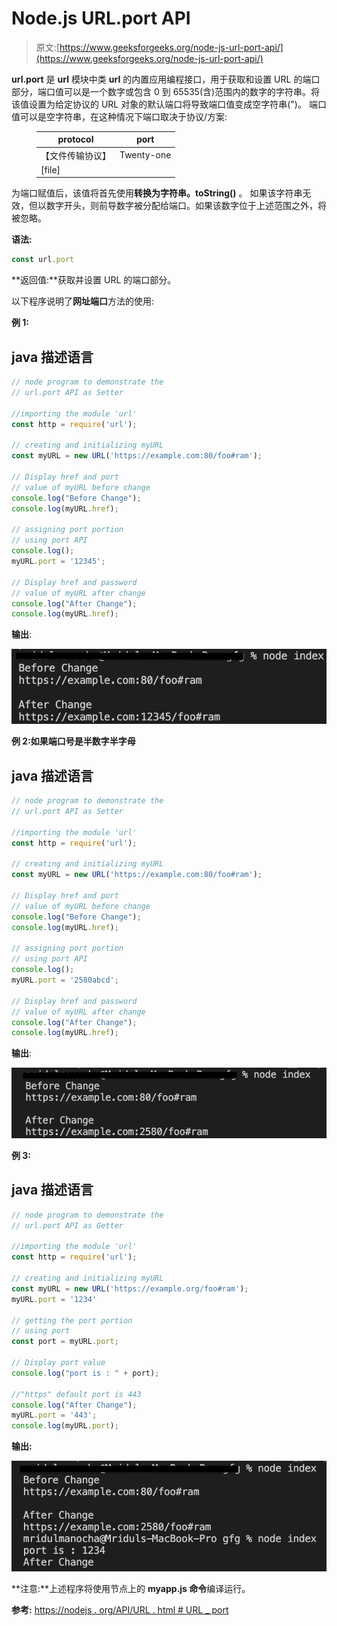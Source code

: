 # Node.js URL.port API

> 原文:[https://www.geeksforgeeks.org/node-js-url-port-api/](https://www.geeksforgeeks.org/node-js-url-port-api/)

**url.port** 是 **url** 模块中类 **url** 的内置应用编程接口，用于获取和设置 URL 的端口部分，端口值可以是一个数字或包含 0 到 65535(含)范围内的数字的字符串。将该值设置为给定协议的 URL 对象的默认端口将导致端口值变成空字符串(")。
端口值可以是空字符串，在这种情况下端口取决于协议/方案:

<figure class="table">

| protocol | port |
| --- | --- |
| 【文件传输协议】 | Twenty-one |
| [file] |  |  | 【地鼠】 | Seventy |

</figure>

为端口赋值后，该值将首先使用**转换为字符串。toString()** 。
如果该字符串无效，但以数字开头，则前导数字被分配给端口。如果该数字位于上述范围之外，将被忽略。

**语法:**

```js
const url.port
```

**返回值:**获取并设置 URL 的端口部分。

以下程序说明了**网址端口**方法的使用:

**例 1:**

## java 描述语言

```js
// node program to demonstrate the 
// url.port API as Setter 

//importing the module 'url'
const http = require('url');

// creating and initializing myURL
const myURL = new URL('https://example.com:80/foo#ram');

// Display href and port
// value of myURL before change
console.log("Before Change");
console.log(myURL.href);

// assigning port portion
// using port API
console.log();
myURL.port = '12345';

// Display href and password
// value of myURL after change
console.log("After Change");
console.log(myURL.href);
```

**输出**:

![](img/96be77634e532dfec1924b6c113a922b.png)

**例 2:如果端口号是半数字半字母**

## java 描述语言

```js
// node program to demonstrate the 
// url.port API as Setter 

//importing the module 'url'
const http = require('url');

// creating and initializing myURL
const myURL = new URL('https://example.com:80/foo#ram');

// Display href and port
// value of myURL before change
console.log("Before Change");
console.log(myURL.href);

// assigning port portion
// using port API
console.log();
myURL.port = '2580abcd';

// Display href and password
// value of myURL after change
console.log("After Change");
console.log(myURL.href);
```

**输出**:

![](img/d8a17bb0cbc5cc3423d56406bf46eca1.png)

**例 3:**

## java 描述语言

```js
// node program to demonstrate the 
// url.port API as Getter 

//importing the module 'url'
const http = require('url');

// creating and initializing myURL
const myURL = new URL('https://example.org/foo#ram');
myURL.port = '1234'

// getting the port portion
// using port
const port = myURL.port;

// Display port value 
console.log("port is : " + port);

//"https" default port is 443
console.log("After Change");
myURL.port = '443';
console.log(myURL.port);
```

**输出:**

![](img/568b5ac2168979182b50d5d69953f846.png)

**注意:**上述程序将使用节点上的 **myapp.js 命令**编译运行。

**参考:**
[https://nodejs . org/API/URL . html # URL _ port](https://nodejs.org/api/url.html#url_url_port)
